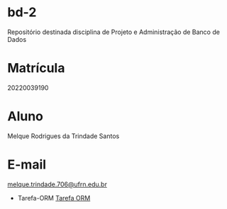 # bd-2
Repositório destinada disciplina de Projeto e Administração de Banco de Dados

# Matrícula
20220039190

# Aluno
Melque Rodrigues da Trindade Santos

# E-mail
melque.trindade.706@ufrn.edu.br

* Tarefa-ORM [Tarefa ORM](tarefas/orm/tarefa-orm.md)
